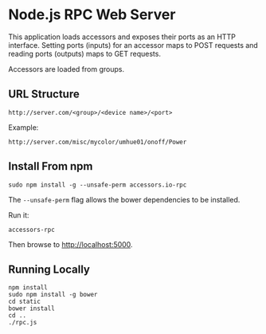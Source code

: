 Node.js RPC Web Server
======================

This application loads accessors and exposes their ports as an HTTP interface.
Setting ports (inputs) for an accessor maps to POST requests and reading ports (outputs)
maps to GET requests.

Accessors are loaded from groups.

URL Structure
-------------

    http://server.com/<group>/<device name>/<port>

Example:

    http://server.com/misc/mycolor/umhue01/onoff/Power


Install From npm
----------------

    sudo npm install -g --unsafe-perm accessors.io-rpc

The `--unsafe-perm` flag allows the bower dependencies to be installed.

Run it:

    accessors-rpc

Then browse to [http://localhost:5000](http://localhost:5000).

Running Locally
---------------

    npm install
    sudo npm install -g bower
    cd static
    bower install
    cd ..
    ./rpc.js

